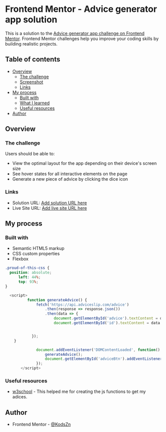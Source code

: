# Frontend Mentor - Advice generator app solution

This is a solution to the [Advice generator app challenge on Frontend Mentor](https://www.frontendmentor.io/challenges/advice-generator-app-QdUG-13db). Frontend Mentor challenges help you improve your coding skills by building realistic projects.

## Table of contents

- [Overview](#overview)
  - [The challenge](#the-challenge)
  - [Screenshot](#screenshot)
  - [Links](#links)
- [My process](#my-process)
  - [Built with](#built-with)
  - [What I learned](#what-i-learned)
  - [Useful resources](#useful-resources)
- [Author](#author)


## Overview

### The challenge

Users should be able to:

- View the optimal layout for the app depending on their device's screen size
- See hover states for all interactive elements on the page
- Generate a new piece of advice by clicking the dice icon



### Links

- Solution URL: [Add solution URL here]([https://your-solution-url.com](https://www.frontendmentor.io/solutions/advicegenerator-xHPkOj12ir))
- Live Site URL: [Add live site URL here]([https://your-live-site-url.com](https://lustrous-pegasus-d9d595.netlify.app))

## My process

### Built with

- Semantic HTML5 markup
- CSS custom properties
- Flexbox


```css
.proud-of-this-css {
  position: absolute;
      left: 44%;
      top: 93%;
}
```
```js
  <script>
          function generateAdvice() {
              fetch('https://api.adviceslip.com/advice')
                  .then(response => response.json())
                  .then(data => {
                      document.getElementById('advice').textContent = data.slip.advice;
                      document.getElementById('id').textContent = data.slip.id;


            });
    }

              document.addEventListener('DOMContentLoaded', function() {
                  generateAdvice();
                  document.getElementById('adviceBtn').addEventListener('click', generateAdvice);
              });
       </script>

```

### Useful resources

- [w3school](https://www.w3schools.com/js/js_events.asp) - This helped me for creating the js functions to get my adices.


## Author

- Frontend Mentor - [@KodsZn](https://www.frontendmentor.io/profile/KodsZn)

